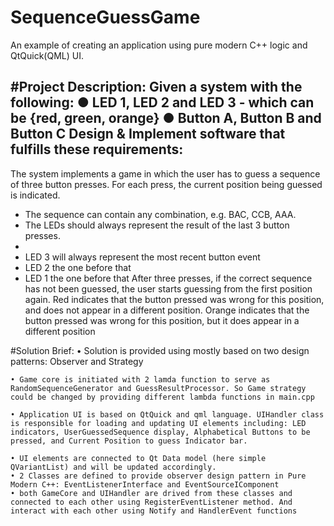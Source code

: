 # SequenceGuessGame
An example of creating an application using pure modern C++ logic and QtQuick(QML) UI.

#Project Description:
Given a system with the following:
● LED 1, LED 2 and LED 3 - which can be {red, green, orange}
● Button A, Button B and Button C
Design & Implement software that fulfills these requirements:
-
The system implements a game in which the user has to guess a sequence of three
button presses. For each press, the current position being guessed is indicated.
- The sequence can contain any combination, e.g. BAC, CCB, AAA.
- The LEDs should always represent the result of the last 3 button presses.
-
- LED 3 will always represent the most recent button event
- LED 2 the one before that
- LED 1 the one before that
After three presses, if the correct sequence has not been guessed, the user starts
guessing from the first position again.
Red indicates that the button pressed was wrong for this position, and does not appear in a
different position.
Orange indicates that the button pressed was wrong for this position, but it does appear in a
different position



#Solution Brief:
    • Solution is provided using mostly based on two design patterns: Observer  and Strategy
      
    • Game core is initiated with 2 lamda function to serve as RandomSequenceGenerator and GuessResultProcessor. So Game strategy could be changed by providing different lambda functions in main.cpp	
      
    • Application UI is based on QtQuick and qml language. UIHandler class is responsible for loading and updating UI elements including: LED indicators, UserGuessedSequence display, Alphabetical Buttons to be pressed, and Current Position to guess Indicator bar.
      
    • UI elements are connected to Qt Data model (here simple QVariantList) and will be updated accordingly.
    • 2 Classes are defined to provide observer design pattern in Pure Modern C++: EventListenerInterface and EventSourceIComponent
    • both GameCore and UIHandler are drived from these classes and connected to each other using RegisterEventListener method. And interact with each other using Notify and HandlerEvent functions
